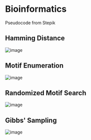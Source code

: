 # Bioinformatics
Pseudocode from Stepik 

## Hamming Distance
![image](https://github.com/maddies-codespace/Bioinformatics/assets/141537679/cddf3aa3-4da7-40ad-8da1-c1bf9b09b0bd)


## Motif Enumeration
![image](https://github.com/maddies-codespace/Bioinformatics/assets/141537679/f6711a66-f66f-424b-9b31-61ca5064ef7b)


## Randomized Motif Search
![image](https://github.com/maddies-codespace/Bioinformatics/assets/141537679/6e83e04b-d45f-4858-898a-18772f970188)


## Gibbs' Sampling
![image](https://github.com/maddies-codespace/Bioinformatics/assets/141537679/d0be19c5-b725-43ae-9a7b-e55e460310b9)





